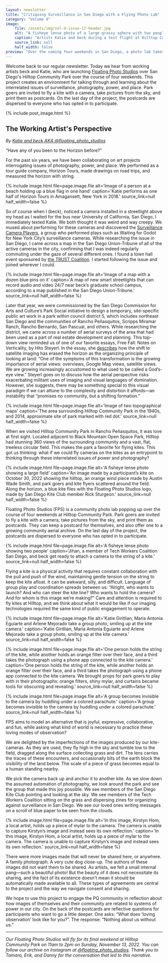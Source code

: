```yaml
---
layout: newsletter
title: "Critiquing Surveillance in San Diego with a Flying Photo Lab"
category: "Volume 4"
image:
    file: /assets/img/vol-4-issue-17-header.jpg
    alt: "A fisheye lense photo of a large grassy sphere with two people standing"
    caption: "Artists Katie and beck during a test flight at Hilltop Community Park, San Diego"
    source_link: null
    half_width: false
preview: "Over the coming four weekends in San Diego, a photo lab takes flight at Hilltop Community Park."
---
```


Welcome back to our regular newsletter. Today we hear from working artists beck and Katie, who are launching [Floating Photo Studios](https://instagram.com/floating_photo_studios) over San Diego's Hilltop Community Park over the course of four weekends. This project creates an environment for talking through and learning about the interrelated issues of surveillance, photography, power, and place. Park goers are invited to fly a kite with a camera, take pictures from the sky, and print them as postcards. On the last day of the project, the postcards are dispersed to everyone who has opted in to participate.

<!-- DO NOT remove the excerpt tag -->
<!--excerpt-->
<!-- remaining content goes below here -->

<!-- DO NOT remove the header image -->
{% include post_image.html %}

## The Working Artist's Perspective

_By [Katie and beck AKA @floating_photo_studios](https://instagram.com/floating_photo_studios)_

“Have any of you been to the Horizon before?”

For the past six years, we have been collaborating on art projects interrogating issues of photography, power, and place. We performed as a tour guide company, Horizon Tours, made drawings on road trips, and measured the horizon with string.

{% include image.html file=page.image.file alt='Image of a person at a beach holding up a blue flag in one hand' caption='Katie performs as one half of Horizon Tours in Amagansett, New York in 2018.' source_link=null half_width=false %}

So of course when I (beck), noticed a camera installed in a streetlight above my head as I waited for the bus near University of California, San Diego, I immediately texted Katie. We both thought it was weird and way creepy. We mused about performing for these cameras and discovered the [Surveillance Camera Players](https://www.medienkunstnetz.de/artist/surveillance-camera-players/biography/
), a group who performed plays such as Waiting for Godot for New York City’s surveillance cameras. While researching the issue in San Diego, I came across a map in the San Diego Union-Tribune of all of the active cameras in the city, confirming that I was indeed regularly commuting under the gaze of several different ones. I found a town hall event sponsored by [the TRUST Coalition](https://sandiegotrust.org/). I started following the issue and joined wherever I could.

{% include image.html file=page.image.file alt='Image of a map with a dozen blue pins on it' caption='A map of new smart streetlights that can record audio and video 24/7 near beck’s graduate school campus, according to a map published in the San Diego Union-Tribune.' source_link=null half_width=false %}

Later that year, we were commissioned by the San Diego Commission for Arts and Culture’s Park Social initiative to design a temporary, site-specific public art work in a park within council district 5, which includes northeast San Diego and the communities of Rancho Peñasquitos, Scripps Miramar Ranch, Rancho Bernardo, San Pascual, and others. While researching the district, we came across a number of aerial surveys of the area that had been used as a part of real estate development and planning. This top-down view reminded us of one of our favorite essays, Free Fall: Notes on Verticality, by Hito Steyerl. In the essay, she [describes](https://www.e-flux.com/journal/24/67860/in-free-fall-a-thought-experiment-on-vertical-perspective/) how the shift to satellite imaging has erased the horizon as the organizing principle of looking at land: “One of the symptoms of this transformation is the growing importance of aerial views: overviews, Google Map views, satellite views. We are growing increasingly accustomed to what used to be called a God’s-eye view.” Steyerl goes on to discuss how the aerial perspective risks exacerbating militant uses of imaging and visual languages of domination. However, she suggests, there may be something special to this visual paradigm if we can attune to the complexity and distortion it affords—an instability that “promises no community, but a shifting formation.”

{% include image.html file=page.image.file alt='Image of two topographical maps' caption='The area surrounding Hilltop Community Park in the 1940s, and 2014, approximate site of park marked with red dot.' source_link=null half_width=false %}


When we visited Hilltop Community Park in Rancho Peñasquitos, it was love at first sight. Located adjacent to Black Mountain Open Space Park, Hilltop had stunning 360 views of the surrounding community and a vast, flat, treeless circular field. This makes the park a favorite for flying kites. This got us thinking: what if we could fly cameras on the kites as an entrypoint to thinking through these interrelated issues of power and photography?

{% include image.html file=page.image.file alt='A fisheye lense photo showing a large field' caption='An image made by a participant’s kite on October 30, 2022 showing the hilltop, an orange wind piece made by Austin Wade Smith, and park goers and kite flyers scattered around the field. Along the horizon, a blue kite flies with the Floating Photo Studios logo, made by San Diego Kite Club member Rick Sturgeon.' source_link=null half_width=false %}

Floating Photo Studios (FPS) is a community photo lab popping up over the course of four weekends at Hilltop Community Park. Park goers are invited to fly a kite with a camera, take pictures from the sky, and print them as postcards. They can keep a postcard for themselves, and also offer one to a growing community aerial archive. On the last day of the project, the postcards are dispersed to everyone who has opted in to participate.

{% include image.html file=page.image.file alt='A fisheye lense photo showing two people' caption='Jihan, a member of Tech Workers Coalition San Diego, and beck get ready to attach a camera to the string of a kite.' source_link=null half_width=false %}

Flying a kite is a physical activity that requires constant collaboration with the pull and push of the wind, maintaining gentle tension on the string to keep the kite afloat. It can be awkward, silly, and difficult. Language of group play and coordination spreads between us: “Alright, who wants to launch? And who can steer the kite line? Who wants to hold the camera? And for whom is this image we’re making?” Care and attention is required to fly kites at Hilltop, and we think about what it would be like if our imaging technologies required the same kind of public engagement to operate. 

{% include image.html file=page.image.file alt='Katie Giritlian, Maria Antonia Eguiarte and Arlene Mejorado take a group photo, smiling up at the kite camera.' caption='Katie Giritlian, Maria Antonia Eguiarte and Arlene Mejorado take a group photo, smiling up at the kite camera.' source_link=null half_width=false %}

{% include image.html file=page.image.file alt='One person holds the string of the kite, while another holds an orange filter over their face, and a third takes the photograph using a phone app connected to the kite camera.' caption='One person holds the string of the kite, while another holds an orange filter over their face, and a third takes the photograph using a phone app connected to the kite camera. We brought props for park goers to play with in their photographs: orange filters, shiny mylar, and curtains became tools for obscuring and revealing.' source_link=null half_width=false %}

{% include image.html file=page.image.file alt='A group becomes invisible to the camera by huddling under a colored parachute.' caption='A group becomes invisible to the camera by huddling under a colored parachute.' source_link=null half_width=false %}

FPS aims to model an alternative that is joyful, expressive, collaborative, and fun, while asking what kind of world is necessary to practice these loving modes of observation?

We are delighted by the imperfections of the images produced by our kite-cameras. As they are used, they fly high in the sky and tumble low to the field, dragged along the surface collecting grass and dirt. The lens carries the traces of these encounters, and occasionally bits of the earth block the visibility of the land below. The scale of a piece of grass becomes equal to a human standing nearby. 

We pick the camera back up and anchor it to another kite. As we slow down the assumed automation of photography, we look around the park and see the group that made this joy possible. We see members of the San Diego Kite Club pointing and looking at the sky. We see members of the Tech Workers Coalition sitting on the grass and dispersing zines for organizing against surveillance in San Diego. We see our loved ones writing messages on a scroll of blue paper to be seen from the clouds. 

{% include image.html file=page.image.file alt='In this image, Kirstyn Hom, a local artist, holds up a piece of mylar to the camera. The camera is unable to capture Kirstyn’s image and instead sees its own reflection.' caption='In this image, Kirstyn Hom, a local artist, holds up a piece of mylar to the camera. The camera is unable to capture Kirstyn’s image and instead sees its own reflection.' source_link=null half_width=false %}

There were more images made that will never be shared here, or anywhere. A family photograph. A very cute dog close-up. The authors of these images did not want them to be shared. As artists, we felt a small internal pang—such a beautiful photo! But the beauty of it does not necessitate its sharing, and the fact of its existence doesn’t mean it should be automatically made available to all. These types of agreements are central to the project and the way we navigate consent and sharing.

We hope to use this project to engage the PQ community in reflection about how images of themselves and their community are related to systems of power in our city. On the back of the postcards are reflective questions for participants who want to go a little deeper. One asks: “What does ‘loving observation’ look like for you?”. The response: “Nothing about us without us.”

<hr>

_Our Floating Photo Studios will fly for its final weekend at Hilltop Community Park on 11am to 2pm on Sunday, November 13, 2022. You can follow our archive on Instagram at [@floating_photo_studios](https://instagram.com/floating_photo_studios). Thank you to Tamara, Erik, and Danny for the conversation that led to this narrative._
